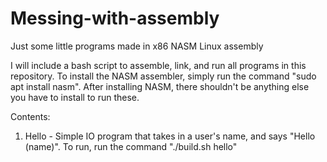 # Messing-with-assembly

Just some little programs made in x86 NASM Linux assembly

I will include a bash script to assemble, link, and run all programs in this repository.
To install the NASM assembler, simply run the command "sudo apt install nasm".
After installing NASM, there shouldn't be anything else you have to install to run these.

Contents:
  1. Hello - Simple IO program that takes in a user's name, and says "Hello (name)". To run, run the command "./build.sh hello"
